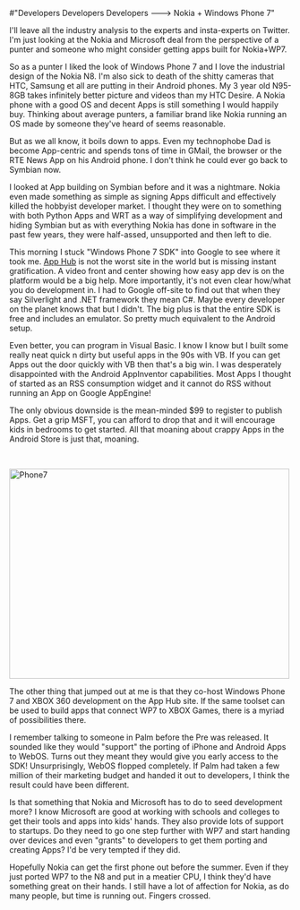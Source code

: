 #"Developers Developers Developers ---> Nokia + Windows Phone 7"


 <p>I'll leave all the industry analysis to the experts and insta-experts on Twitter. I'm just looking at the Nokia and Microsoft deal from the perspective of a punter and someone who might consider getting apps built for Nokia+WP7.</p>
<p>So as a punter I liked the look of Windows Phone 7 and I love the industrial design of the Nokia N8. I'm also sick to death of the shitty cameras that HTC, Samsung et all are putting in their Android phones. My 3 year old N95-8GB takes infinitely better picture and videos than my HTC Desire. A Nokia phone with a good OS and decent Apps is still something I would happily buy. Thinking about average punters, a familiar brand like Nokia running an OS made by someone they've heard of seems reasonable.</p>
<p>But as we all know, it boils down to apps. Even my technophobe Dad is become App-centric and spends tons of time in GMail, the browser or the RTE News App on his Android phone. I don't think he could ever go back to Symbian now.</p>
<p>I looked at App building on Symbian before and it was a nightmare. Nokia even made something as simple as signing Apps difficult and effectively killed the hobbyist developer market. I thought they were on to something with both Python Apps and WRT as a way of simplifying development and hiding Symbian but as with everything Nokia has done in software in the past few years, they were half-assed, unsupported and then left to die.</p>
<p>This morning I stuck "Windows Phone 7 SDK" into Google to see where it took me. <a href="http://create.msdn.com/en-US/">App Hub</a> is not the worst site in the world but is missing instant gratification. A video front and center showing how easy app dev is on the platform would be a big help. More importantly, it's not even clear how/what you do development in. I had to Google off-site to find out that when they say Silverlight and .NET framework they mean C#. Maybe every developer on the planet knows that but I didn't. The big plus is that the entire SDK is free and includes an emulator. So pretty much equivalent to the Android setup.</p>
<p>Even better, you can program in Visual Basic. I know I know but I built some really neat quick n dirty but useful apps in the 90s with VB. If you can get Apps out the door quickly with VB then that's a big win. I was desperately disappointed with the Android AppInventor capabilities. Most Apps I thought of started as an RSS consumption widget and it cannot do RSS without running an App on Google AppEngine!</p>
<p>The only obvious downside is the mean-minded $99 to register to publish Apps. Get a grip MSFT, you can afford to drop that and it will encourage kids in bedrooms to get started. All that moaning about crappy Apps in the Android Store is just that, moaning.</p>
<p>&nbsp;</p>
<p><div class='p_embed p_image_embed'>
<a href="http://getfile0.posterous.com/getfile/files.posterous.com/temp-2011-02-11/sEpCnxhhFJmIlAbmtDcBBiJfgmJcBhqJusqdItCcjretjjqqFwxAIedjDzlp/phone7.png.scaled1000.png"><img alt="Phone7" height="375" src="http://getfile8.posterous.com/getfile/files.posterous.com/temp-2011-02-11/sEpCnxhhFJmIlAbmtDcBBiJfgmJcBhqJusqdItCcjretjjqqFwxAIedjDzlp/phone7.png.scaled500.png" width="500" /></a>
</div>
</p>
<p>The other thing that jumped out at me is that they co-host Windows Phone 7 and XBOX 360 development on the App Hub site. If the same toolset can be used to build apps that connect WP7 to XBOX Games, there is a myriad of possibilities there.</p>
<p>I remember talking to someone in Palm before the Pre was released. It sounded like they would "support" the porting of iPhone and Android Apps to WebOS. Turns out they meant they would give you early access to the SDK! Unsurprisingly, WebOS flopped completely. If Palm had taken a few million of their marketing budget and handed it out to developers, I think the result could have been different.</p>
<p>Is that something that Nokia and Microsoft has to do to seed development more? I know Microsoft are good at working with schools and colleges to get their tools and apps into kids' hands. They also provide lots of support to startups. Do they need to go one step further with WP7 and start handing over devices and even "grants" to developers to get them porting and creating Apps? I'd be very tempted if they did.</p>
<p>Hopefully Nokia can get the first phone out before the summer. Even if they just ported WP7 to the N8 and put in a meatier CPU, I think they'd have something great on their hands. I still have a lot of affection for Nokia, as do many people, but time is running out. Fingers crossed.</p>
 